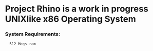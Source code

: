 # Project Rhino is a work in progress UNIXlike x86 Operating System

### System Requirements:

      512 Megs ram
